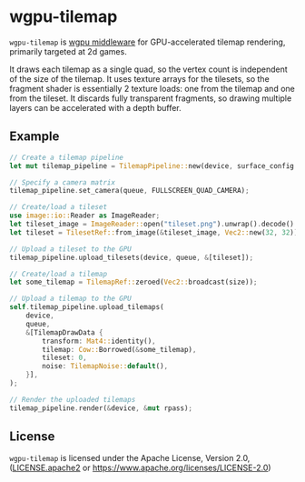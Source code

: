 # wgpu-tilemap

`wgpu-tilemap` is [wgpu middleware](https://github.com/gfx-rs/wgpu/wiki/Encapsulating-Graphics-Work#middleware-libraries) for GPU-accelerated tilemap rendering, primarily targeted at 2d games.

It draws each tilemap as a single quad, so the vertex count is independent of the size of the tilemap.
It uses texture arrays for the tilesets, so the fragment shader is essentially 2 texture loads: one from the tilemap and one from the tileset.
It discards fully transparent fragments, so drawing multiple layers can be accelerated with a depth buffer.

## Example

```rust
// Create a tilemap pipeline
let mut tilemap_pipeline = TilemapPipeline::new(device, surface_config.format, None);

// Specify a camera matrix
tilemap_pipeline.set_camera(queue, FULLSCREEN_QUAD_CAMERA);

// Create/load a tileset
use image::io::Reader as ImageReader;
let tileset_image = ImageReader::open("tileset.png").unwrap().decode().unwrap();  
let tileset = TilesetRef::from_image(&tileset_image, Vec2::new(32, 32));

// Upload a tileset to the GPU
tilemap_pipeline.upload_tilesets(device, queue, &[tileset]);

// Create/load a tilemap
let some_tilemap = TilemapRef::zeroed(Vec2::broadcast(size));

// Upload a tilemap to the GPU
self.tilemap_pipeline.upload_tilemaps(
	device,
	queue,
	&[TilemapDrawData {
		transform: Mat4::identity(),
		tilemap: Cow::Borrowed(&some_tilemap),
		tileset: 0,
		noise: TilemapNoise::default(),
	}],
);

// Render the uploaded tilemaps
tilemap_pipeline.render(&device, &mut rpass);
```

## License
`wgpu-tilemap` is licensed under the Apache License, Version 2.0, ([LICENSE.apache2](LICENSE.apache2) or <https://www.apache.org/licenses/LICENSE-2.0>)

